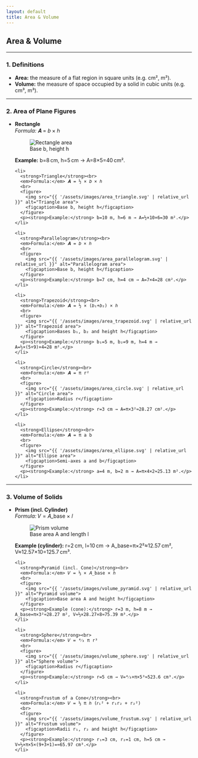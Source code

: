 ```yaml
---
layout: default
title: Area & Volume
---
```


<div>
  <h2>Area &amp; Volume</h2>

  <hr>

  <h3>1. Definitions</h3>
  <ul>
    <li><strong>Area:</strong> the measure of a flat region in square units (e.g. cm², m²).</li>
    <li><strong>Volume:</strong> the measure of space occupied by a solid in cubic units (e.g. cm³, m³).</li>
  </ul>

  <hr>

  <h3>2. Area of Plane Figures</h3>

  <ul>
    <li>
      <strong>Rectangle</strong><br>
      <em>Formula:</em> 𝑨 = 𝑏 × ℎ  
      <br>
      <figure>
        <img src="{{ '/assets/images/area_rectangle.svg' | relative_url }}" alt="Rectangle area">
        <figcaption>Base b, height h</figcaption>
      </figure>
      <p><strong>Example:</strong> b=8 cm, h=5 cm → A=8×5=40 cm².</p>
    </li>

    <li>
      <strong>Triangle</strong><br>
      <em>Formula:</em> 𝑨 = ½ × 𝑏 × ℎ  
      <br>
      <figure>
        <img src="{{ '/assets/images/area_triangle.svg' | relative_url }}" alt="Triangle area">
        <figcaption>Base b, height h</figcaption>
      </figure>
      <p><strong>Example:</strong> b=10 m, h=6 m → A=½×10×6=30 m².</p>
    </li>

    <li>
      <strong>Parallelogram</strong><br>
      <em>Formula:</em> 𝑨 = 𝑏 × ℎ  
      <br>
      <figure>
        <img src="{{ '/assets/images/area_parallelogram.svg' | relative_url }}" alt="Parallelogram area">
        <figcaption>Base b, height h</figcaption>
      </figure>
      <p><strong>Example:</strong> b=7 cm, h=4 cm → A=7×4=28 cm².</p>
    </li>

    <li>
      <strong>Trapezoid</strong><br>
      <em>Formula:</em> 𝑨 = ½ × (𝑏₁+𝑏₂) × ℎ  
      <br>
      <figure>
        <img src="{{ '/assets/images/area_trapezoid.svg' | relative_url }}" alt="Trapezoid area">
        <figcaption>Bases b₁, b₂ and height h</figcaption>
      </figure>
      <p><strong>Example:</strong> b₁=5 m, b₂=9 m, h=4 m → A=½×(5+9)×4=28 m².</p>
    </li>

    <li>
      <strong>Circle</strong><br>
      <em>Formula:</em> 𝑨 = π r²  
      <br>
      <figure>
        <img src="{{ '/assets/images/area_circle.svg' | relative_url }}" alt="Circle area">
        <figcaption>Radius r</figcaption>
      </figure>
      <p><strong>Example:</strong> r=3 cm → A=π×3²≈28.27 cm².</p>
    </li>

    <li>
      <strong>Ellipse</strong><br>
      <em>Formula:</em> 𝑨 = π a b  
      <br>
      <figure>
        <img src="{{ '/assets/images/area_ellipse.svg' | relative_url }}" alt="Ellipse area">
        <figcaption>Semi-axes a and b</figcaption>
      </figure>
      <p><strong>Example:</strong> a=4 m, b=2 m → A=π×4×2≈25.13 m².</p>
    </li>
  </ul>

  <hr>

  <h3>3. Volume of Solids</h3>

  <ul>
    <li>
      <strong>Prism (incl. Cylinder)</strong><br>
      <em>Formula:</em> 𝑉 = 𝐴_base × 𝑙  
      <br>
      <figure>
        <img src="{{ '/assets/images/volume_prism.svg' | relative_url }}" alt="Prism volume">
        <figcaption>Base area A and length l</figcaption>
      </figure>
      <p><strong>Example (cylinder):</strong> r=2 cm, l=10 cm → A_base=π×2²≈12.57 cm², V≈12.57×10=125.7 cm³.</p>
    </li>

    <li>
      <strong>Pyramid (incl. Cone)</strong><br>
      <em>Formula:</em> 𝑉 = ⅓ × 𝐴_base × ℎ  
      <br>
      <figure>
        <img src="{{ '/assets/images/volume_pyramid.svg' | relative_url }}" alt="Pyramid volume">
        <figcaption>Base area A and height h</figcaption>
      </figure>
      <p><strong>Example (cone):</strong> r=3 m, h=8 m → A_base=π×3²≈28.27 m², V≈⅓×28.27×8≈75.39 m³.</p>
    </li>

    <li>
      <strong>Sphere</strong><br>
      <em>Formula:</em> 𝑉 = ⁴⁄₃ π r³  
      <br>
      <figure>
        <img src="{{ '/assets/images/volume_sphere.svg' | relative_url }}" alt="Sphere volume">
        <figcaption>Radius r</figcaption>
      </figure>
      <p><strong>Example:</strong> r=5 cm → V=⁴⁄₃×π×5³≈523.6 cm³.</p>
    </li>

    <li>
      <strong>Frustum of a Cone</strong><br>
      <em>Formula:</em> 𝑉 = ⅓ π ℎ (𝑟₁² + r₁r₂ + r₂²)  
      <br>
      <figure>
        <img src="{{ '/assets/images/volume_frustum.svg' | relative_url }}" alt="Frustum volume">
        <figcaption>Radii r₁, r₂ and height h</figcaption>
      </figure>
      <p><strong>Example:</strong> r₁=3 cm, r₂=1 cm, h=5 cm → V≈⅓×π×5×(9+3+1)=≈65.97 cm³.</p>
    </li>
  </ul>
</div>
